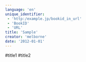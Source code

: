 ```yaml
---
language: 'en'
unique_identifier:
 - 'http:/example.jp/bookid_in_url'
 - 'BookID'
 - 'URL'
title: 'Sample'
creator: 'melborne'
date: '2012-01-01'
---
```

#title1
#title2